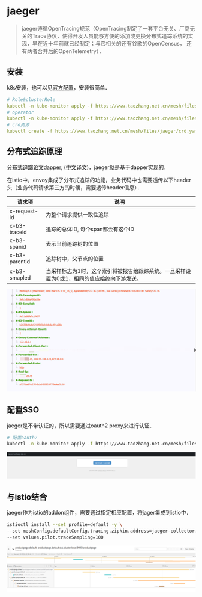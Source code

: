 jaeger
=============
  
> jaeger遵循OpenTracing规范（OpenTracing制定了一套平台无关、厂商无关的Trace协议，使得开发人员能够方便的添加或更换分布式追踪系统的实现，早在近十年前就已经制定；与它相关的还有谷歌的OpenCensus，  还有两者合并后的OpenTelemetry）．
  
## 安装

k8s安装，也可以见[官方配置](https://www.jaegertracing.io/docs/1.21/operator/)，安装很简单．

```yaml
# Role&clusterRole  
kubectl -n kube-monitor apply -f https://www.taozhang.net.cn/mesh/files/jaeger/rbac.yaml
# operator  
kubectl -n kube-monitor apply -f https://www.taozhang.net.cn/mesh/files/jaeger/operator.yaml
# crd资源  
kubectl create -f https://www.taozhang.net.cn/mesh/files/jaeger/crd.yaml
```

## 分布式追踪原理

[分布式追踪论文dapper](https://research.google/pubs/pub36356/), ([中文译文](http://alphawang.com/blog/google-dapper-translation/))，jaeger就是基于dapper实现的．

在istio中，envoy集成了分布式追踪的功能，业务代码中也需要透传以下header头（业务代码请求第三方的时候，需要透传header信息）．

| 请求项 | 说明 |
| --- | --- |
| x-request-id | 为整个请求提供一致性追踪|
| x-b3-traceid| 追踪的总体ID, 每个span都会有这个ID |
| x-b3-spanid | 表示当前追踪树的位置|
| x-b3-parentid | 追踪树中，父节点的位置|
| x-b3-smapled | 当采样标志为1时，这个索引将被报告给跟踪系统。一旦采样设置为0或1，相同的值应始终向下游发送。|

![分布式追踪](images/20210119142945.png)

## 配置SSO
jaeger是不带认证的，所以需要通过oauth2 proxy来进行认证．　

```bash
# 配置oauth2
kubectl -n kube-monitor apply -f https://www.taozhang.net.cn/mesh/files/jaeger/oauth2.yaml
```
![jaeger认证配置](images/20210118230032.png)


## 与istio结合

jaeger作为istio的addon组件，需要通过指定相应配置，将jager集成到istio中．　
```bash
istioctl install --set profile=default -y \
--set meshConfig.defaultConfig.tracing.zipkin.address=jaeger-collector.kube-monitor:9411 \
--set values.pilot.traceSampling=100
```

![jaeger分布式追踪](images/20210118224313.png)
